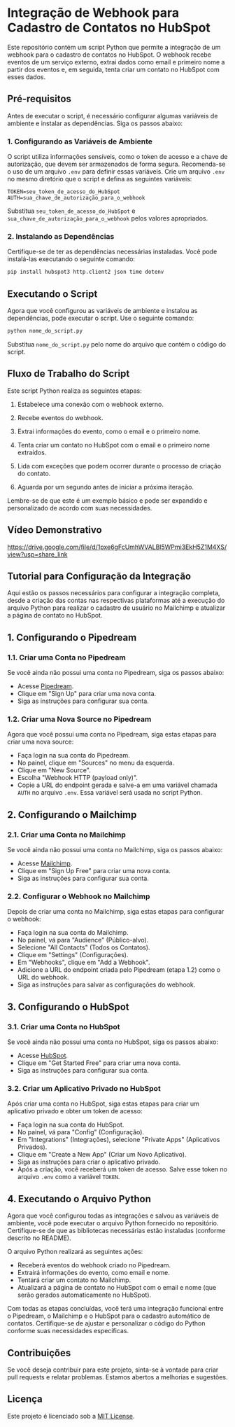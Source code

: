 # Integração de Webhook para Cadastro de Contatos no HubSpot

Este repositório contém um script Python que permite a integração de um webhook para o cadastro de contatos no HubSpot. O webhook recebe eventos de um serviço externo, extrai dados como email e primeiro nome a partir dos eventos e, em seguida, tenta criar um contato no HubSpot com esses dados.

## Pré-requisitos

Antes de executar o script, é necessário configurar algumas variáveis de ambiente e instalar as dependências. Siga os passos abaixo:

### 1. Configurando as Variáveis de Ambiente

O script utiliza informações sensíveis, como o token de acesso e a chave de autorização, que devem ser armazenados de forma segura. Recomenda-se o uso de um arquivo `.env` para definir essas variáveis. Crie um arquivo `.env` no mesmo diretório que o script e defina as seguintes variáveis:

```
TOKEN=seu_token_de_acesso_do_HubSpot
AUTH=sua_chave_de_autorização_para_o_webhook
```

Substitua `seu_token_de_acesso_do_HubSpot` e `sua_chave_de_autorização_para_o_webhook` pelos valores apropriados.

### 2. Instalando as Dependências

Certifique-se de ter as dependências necessárias instaladas. Você pode instalá-las executando o seguinte comando:

```bash
pip install hubspot3 http.client2 json time dotenv
```

## Executando o Script

Agora que você configurou as variáveis de ambiente e instalou as dependências, pode executar o script. Use o seguinte comando:

```bash
python nome_do_script.py
```

Substitua `nome_do_script.py` pelo nome do arquivo que contém o código do script.

## Fluxo de Trabalho do Script

Este script Python realiza as seguintes etapas:

1. Estabelece uma conexão com o webhook externo.

2. Recebe eventos do webhook.

3. Extrai informações do evento, como o email e o primeiro nome.

4. Tenta criar um contato no HubSpot com o email e o primeiro nome extraídos.

5. Lida com exceções que podem ocorrer durante o processo de criação do contato.

6. Aguarda por um segundo antes de iniciar a próxima iteração.

Lembre-se de que este é um exemplo básico e pode ser expandido e personalizado de acordo com suas necessidades.

## Vídeo Demonstrativo

https://drive.google.com/file/d/1pxe6gFcUmhWVALBl5WPmi3EkH5Z1M4XS/view?usp=share_link

## Tutorial para Configuração da Integração

Aqui estão os passos necessários para configurar a integração completa, desde a criação das contas nas respectivas plataformas até a execução do arquivo Python para realizar o cadastro de usuário no Mailchimp e atualizar a página de contato no HubSpot.

## 1. Configurando o Pipedream

### 1.1. Criar uma Conta no Pipedream

Se você ainda não possui uma conta no Pipedream, siga os passos abaixo:

- Acesse [Pipedream](https://pipedream.com).
- Clique em "Sign Up" para criar uma nova conta.
- Siga as instruções para configurar sua conta.

### 1.2. Criar uma Nova Source no Pipedream

Agora que você possui uma conta no Pipedream, siga estas etapas para criar uma nova source:

- Faça login na sua conta do Pipedream.
- No painel, clique em "Sources" no menu da esquerda.
- Clique em "New Source".
- Escolha "Webhook HTTP (payload only)".
- Copie a URL do endpoint gerada e salve-a em uma variável chamada `AUTH` no arquivo `.env`. Essa variável será usada no script Python.

## 2. Configurando o Mailchimp

### 2.1. Criar uma Conta no Mailchimp

Se você ainda não possui uma conta no Mailchimp, siga os passos abaixo:

- Acesse [Mailchimp](https://mailchimp.com).
- Clique em "Sign Up Free" para criar uma nova conta.
- Siga as instruções para configurar sua conta.

### 2.2. Configurar o Webhook no Mailchimp

Depois de criar uma conta no Mailchimp, siga estas etapas para configurar o webhook:

- Faça login na sua conta do Mailchimp.
- No painel, vá para "Audience" (Público-alvo).
- Selecione "All Contacts" (Todos os Contatos).
- Clique em "Settings" (Configurações).
- Em "Webhooks", clique em "Add a Webhook".
- Adicione a URL do endpoint criada pelo Pipedream (etapa 1.2) como o URL do webhook.
- Siga as instruções para salvar as configurações do webhook.

## 3. Configurando o HubSpot

### 3.1. Criar uma Conta no HubSpot

Se você ainda não possui uma conta no HubSpot, siga os passos abaixo:

- Acesse [HubSpot](https://www.hubspot.com).
- Clique em "Get Started Free" para criar uma nova conta.
- Siga as instruções para configurar sua conta.

### 3.2. Criar um Aplicativo Privado no HubSpot

Após criar uma conta no HubSpot, siga estas etapas para criar um aplicativo privado e obter um token de acesso:

- Faça login na sua conta do HubSpot.
- No painel, vá para "Config" (Configuração).
- Em "Integrations" (Integrações), selecione "Private Apps" (Aplicativos Privados).
- Clique em "Create a New App" (Criar um Novo Aplicativo).
- Siga as instruções para criar o aplicativo privado.
- Após a criação, você receberá um token de acesso. Salve esse token no arquivo `.env` como a variável `TOKEN`.

## 4. Executando o Arquivo Python

Agora que você configurou todas as integrações e salvou as variáveis de ambiente, você pode executar o arquivo Python fornecido no repositório. Certifique-se de que as bibliotecas necessárias estão instaladas (conforme descrito no README).

O arquivo Python realizará as seguintes ações:

- Receberá eventos do webhook criado no Pipedream.
- Extrairá informações do evento, como email e nome.
- Tentará criar um contato no Mailchimp.
- Atualizará a página de contato no HubSpot com o email e nome (que serão gerados automaticamente no HubSpot).

Com todas as etapas concluídas, você terá uma integração funcional entre o Pipedream, o Mailchimp e o HubSpot para o cadastro automático de contatos. Certifique-se de ajustar e personalizar o código do Python conforme suas necessidades específicas.

## Contribuições

Se você deseja contribuir para este projeto, sinta-se à vontade para criar pull requests e relatar problemas. Estamos abertos a melhorias e sugestões.

## Licença

Este projeto é licenciado sob a [MIT License](LICENSE).
